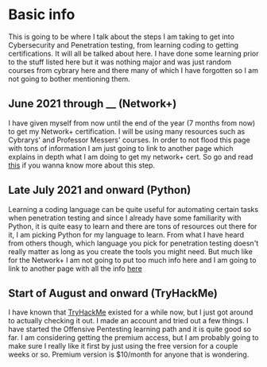 # Basic info
This is going to be where I talk about the steps I am taking to get into Cybersecurity and Penetration testing, from learning coding to getting certifications. It will all be talked about here. I have done some learning prior to the stuff listed here but it was nothing major and was just random courses from cybrary here and there many of which I have forgotten so I am not going to bother mentioning them.

## June 2021 through __ (Network+)
I have given myself from now until the end of the year (7 months from now) to get my Network+ certification. I will be using many resources such as Cybrarys' and Professor Messers' courses. In order to not flood this page with tons of information I am just going to link to another page which explains in depth what I am doing to get my network+ cert. So go and read [this](https://github.com/HiroNewf/Network-Plus) if you wanna know more about this step.

## Late July 2021 and onward (Python)
Learning a coding language can be quite useful for automating certain tasks when penetration testing and since I already have some familiarity with Python, it is quite easy to learn and there are tons of resources out there for it, I am picking Python for my language to learn. From what I have heard from others though, which language you pick for penetration testing doesn't really matter as long as you create the tools you might need. But much like for the Network+ I am not going to put too much info here and I am going to link to another page with all the info [here](https://github.com/HiroNewf/Learning-Python)

## Start of August and onward (TryHackMe)
I have known that [TryHackMe](https://tryhackme.com) existed for a while now, but I just got around to actually checking it out. I made an account and tried out a few things. I have started the Offensive Pentesting learning path and it is quite good so far. I am considering getting the premium access, but I am probably going to make sure I really like it first by just using the free version for a couple weeks or so. Premium version is $10/month for anyone that is wondering.

